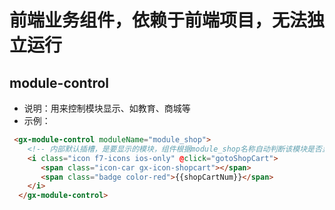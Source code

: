 # 前端业务组件，依赖于前端项目，无法独立运行

## module-control
   - 说明：用来控制模块显示、如教育、商城等
   - 示例：
  ```html
   <gx-module-control moduleName="module_shop">
      <!-- 内部默认插槽，是要显示的模块，组件根据module_shop名称自动判断该模块是否显示 -->
      <i class="icon f7-icons ios-only" @click="gotoShopCart">
         <span class="icon-car gx-icon-shopcart"></span>
         <span class="badge color-red">{{shopCartNum}}</span>
      </i>
    </gx-module-control>
  ```

